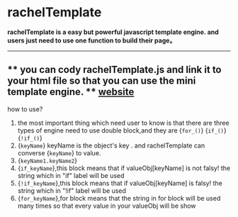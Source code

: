 # rachelTemplate

**rachelTemplate is a easy but powerful javascript template engine. and users just need to use one function to build their page。**

*****
**
you can cody rachelTemplate.js and link it to your html file so that you can use the mini template engine.
**
[website](https://dongdaxiaodong.github.io/rachelTemplate/)
----
how to use?
1. the most important thing which need user to know is that there are three types of engine need to use double block,and they are {`for_()`}  {`if_()`}  {`!if_()`} 
2. {`keyName`}  keyName is the object's key .  and rachelTemplate can converse {`keyName`} to value.
3. {`keyName1.keyName2`}
4. {`if_keyName`},this block means that if valueObj[keyName] is not falsy!  the string which in "if" label will be used
5. {`!if_keyName`},this block means that if valueObj[keyName] is falsy! the string which in "!if" label will be used
6. {`for_keyName`},for block means that the string in for block will be used many times so that every value in your valueObj will be show
